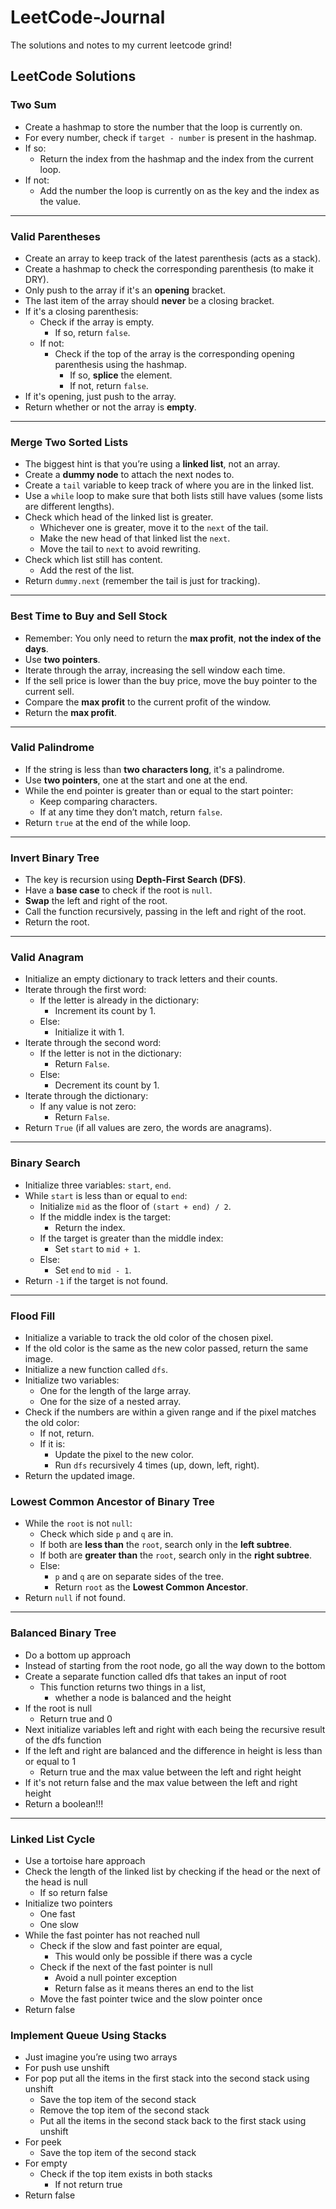 # LeetCode-Journal
The solutions and notes to my current leetcode grind!
## **LeetCode Solutions**

### **Two Sum**
- Create a hashmap to store the number that the loop is currently on.
- For every number, check if `target - number` is present in the hashmap.
- If so:
  - Return the index from the hashmap and the index from the current loop.
- If not:
  - Add the number the loop is currently on as the key and the index as the value.

---

### **Valid Parentheses**
- Create an array to keep track of the latest parenthesis (acts as a stack).
- Create a hashmap to check the corresponding parenthesis (to make it DRY).
- Only push to the array if it's an **opening** bracket.
- The last item of the array should **never** be a closing bracket.
- If it's a closing parenthesis:
  - Check if the array is empty.
    - If so, return `false`.
  - If not:
    - Check if the top of the array is the corresponding opening parenthesis using the hashmap.
      - If so, **splice** the element.
      - If not, return `false`.
- If it's opening, just push to the array.
- Return whether or not the array is **empty**.

---

### **Merge Two Sorted Lists**
- The biggest hint is that you’re using a **linked list**, not an array.
- Create a **dummy node** to attach the next nodes to.
- Create a `tail` variable to keep track of where you are in the linked list.
- Use a `while` loop to make sure that both lists still have values (some lists are different lengths).
- Check which head of the linked list is greater.
  - Whichever one is greater, move it to the `next` of the tail.
  - Make the new head of that linked list the `next`.
  - Move the tail to `next` to avoid rewriting.
- Check which list still has content.
  - Add the rest of the list.
- Return `dummy.next` (remember the tail is just for tracking).

---

### **Best Time to Buy and Sell Stock**
- Remember: You only need to return the **max profit**, **not the index of the days**.
- Use **two pointers**.
- Iterate through the array, increasing the sell window each time.
- If the sell price is lower than the buy price, move the buy pointer to the current sell.
- Compare the **max profit** to the current profit of the window.
- Return the **max profit**.

---

### **Valid Palindrome**
- If the string is less than **two characters long**, it's a palindrome.
- Use **two pointers**, one at the start and one at the end.
- While the end pointer is greater than or equal to the start pointer:
  - Keep comparing characters.
  - If at any time they don’t match, return `false`.
- Return `true` at the end of the while loop.

---

### **Invert Binary Tree**
- The key is recursion using **Depth-First Search (DFS)**.
- Have a **base case** to check if the root is `null`.
- **Swap** the left and right of the root.
- Call the function recursively, passing in the left and right of the root.
- Return the root.
---

### **Valid Anagram**
- Initialize an empty dictionary to track letters and their counts.
- Iterate through the first word:
  - If the letter is already in the dictionary:
    - Increment its count by 1.
  - Else:
    - Initialize it with 1.
- Iterate through the second word:
  - If the letter is not in the dictionary:
    - Return `False`.
  - Else:
    - Decrement its count by 1.
- Iterate through the dictionary:
  - If any value is not zero:
    - Return `False`.
- Return `True` (if all values are zero, the words are anagrams).
---

### **Binary Search**
- Initialize three variables: `start`, `end`.
- While `start` is less than or equal to `end`:
  - Initialize `mid` as the floor of `(start + end) / 2`.
  - If the middle index is the target:
    - Return the index.
  - If the target is greater than the middle index:
    - Set `start` to `mid + 1`.
  - Else:
    - Set `end` to `mid - 1`.
- Return `-1` if the target is not found.
---
### **Flood Fill**

- Initialize a variable to track the old color of the chosen pixel.
- If the old color is the same as the new color passed, return the same image.
- Initialize a new function called `dfs`.
- Initialize two variables:
  - One for the length of the large array.
  - One for the size of a nested array.
- Check if the numbers are within a given range and if the pixel matches the old color:
  - If not, return.
  - If it is:
    - Update the pixel to the new color.
    - Run `dfs` recursively 4 times (up, down, left, right).
- Return the updated image.

### **Lowest Common Ancestor of Binary Tree**

- While the `root` is not `null`:
  - Check which side `p` and `q` are in.
  - If both are **less than** the `root`, search only in the **left subtree**.
  - If both are **greater than** the `root`, search only in the **right subtree**.
  - Else:
    - `p` and `q` are on separate sides of the tree.
    - Return `root` as the **Lowest Common Ancestor**.
- Return `null` if not found.

---

### **Balanced Binary Tree**
- Do a bottom up approach
- Instead of starting from the root node, go all the way down to the bottom
- Create a separate function called dfs that takes an input of root
  - This function returns two things in a list,
    - whether a node is balanced and the height
- If the root is null 
  - Return true and 0
- Next initialize variables left and right with each being the recursive result of the dfs function
- If the left and right are balanced and the difference in height is less than or equal to 1
  - Return true and the max value between the left and right height
- If it's not return false and the max value between the left and right height
- Return a boolean!!!

---

### **Linked List Cycle**
- Use a tortoise hare approach
- Check the length of the linked list by checking if the head or the next of the head is null
  - If so return false
- Initialize two pointers
  - One fast
  - One slow
- While the fast pointer has not reached null
  - Check if the slow and fast pointer are equal,
    - This would only be possible if there was a cycle
  - Check if the next of the fast pointer is null
    - Avoid a null pointer exception
    - Return false as it means theres an end to the list
  - Move the fast pointer twice and the slow pointer once
- Return false
  
### **Implement Queue Using Stacks**
- Just imagine you’re using two arrays
- For push use unshift
- For pop put all the items in the first stack into the second stack using unshift
  - Save the top item of the second stack
  - Remove the top item of the second stack
  - Put all the items in the second stack back to the first stack using unshift
- For peek 
  - Save the top item of the second stack
- For empty
  - Check if the top item exists in both stacks
    - If not return true
- Return false

